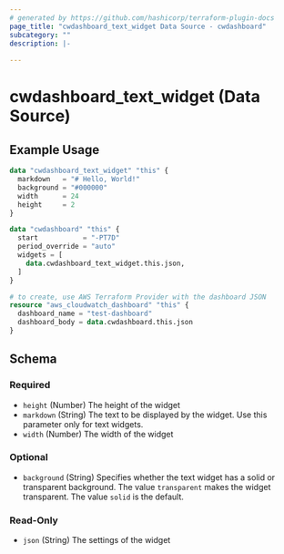 ```yaml
---
# generated by https://github.com/hashicorp/terraform-plugin-docs
page_title: "cwdashboard_text_widget Data Source - cwdashboard"
subcategory: ""
description: |-
  
---
```


# cwdashboard_text_widget (Data Source)



## Example Usage

```terraform
data "cwdashboard_text_widget" "this" {
  markdown   = "# Hello, World!"
  background = "#000000"
  width      = 24
  height     = 2
}

data "cwdashboard" "this" {
  start           = "-PT7D"
  period_override = "auto"
  widgets = [
    data.cwdashboard_text_widget.this.json,
  ]
}

# to create, use AWS Terraform Provider with the dashboard JSON
resource "aws_cloudwatch_dashboard" "this" {
  dashboard_name = "test-dashboard"
  dashboard_body = data.cwdashboard.this.json
}
```

<!-- schema generated by tfplugindocs -->
## Schema

### Required

- `height` (Number) The height of the widget
- `markdown` (String) The text to be displayed by the widget. Use this parameter only for text widgets.
- `width` (Number) The width of the widget

### Optional

- `background` (String) Specifies whether the text widget has a solid or transparent background. The value `transparent` makes the widget transparent. The value `solid` is the default.

### Read-Only

- `json` (String) The settings of the widget
